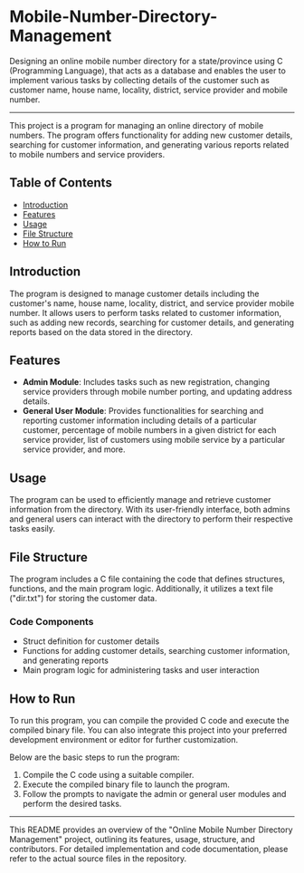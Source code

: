 # Mobile-Number-Directory-Management
Designing an online mobile number directory for a state/province using C (Programming Language), that acts as a database and enables the user to implement various tasks by collecting details of the customer such as customer name, house name, locality, district, service provider and mobile number.

---

This project is a program for managing an online directory of mobile numbers. The program offers functionality for adding new customer details, searching for customer information, and generating various reports related to mobile numbers and service providers.

## Table of Contents
- [Introduction](#introduction)
- [Features](#features)
- [Usage](#usage)
- [File Structure](#file-structure)
- [How to Run](#how-to-run)

## Introduction
The program is designed to manage customer details including the customer's name, house name, locality, district, and service provider mobile number. It allows users to perform tasks related to customer information, such as adding new records, searching for customer details, and generating reports based on the data stored in the directory.

## Features
- **Admin Module**: Includes tasks such as new registration, changing service providers through mobile number porting, and updating address details.
- **General User Module**: Provides functionalities for searching and reporting customer information including details of a particular customer, percentage of mobile numbers in a given district for each service provider, list of customers using mobile service by a particular service provider, and more.

## Usage
The program can be used to efficiently manage and retrieve customer information from the directory. With its user-friendly interface, both admins and general users can interact with the directory to perform their respective tasks easily.

## File Structure
The program includes a C file containing the code that defines structures, functions, and the main program logic. Additionally, it utilizes a text file ("dir.txt") for storing the customer data.

### Code Components
- Struct definition for customer details
- Functions for adding customer details, searching customer information, and generating reports
- Main program logic for administering tasks and user interaction

## How to Run
To run this program, you can compile the provided C code and execute the compiled binary file. You can also integrate this project into your preferred development environment or editor for further customization.

Below are the basic steps to run the program:
1. Compile the C code using a suitable compiler.
2. Execute the compiled binary file to launch the program.
3. Follow the prompts to navigate the admin or general user modules and perform the desired tasks.

---

This README provides an overview of the "Online Mobile Number Directory Management" project, outlining its features, usage, structure, and contributors. For detailed implementation and code documentation, please refer to the actual source files in the repository.
